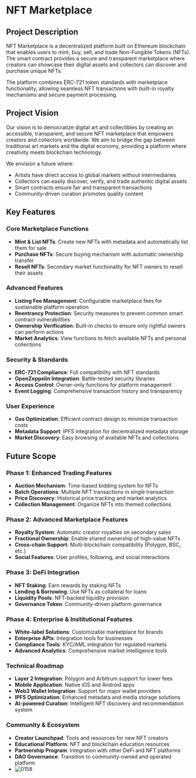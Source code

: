 # NFT Marketplace

## Project Description

NFT Marketplace is a decentralized platform built on Ethereum blockchain that enables users to mint, buy, sell, and trade Non-Fungible Tokens (NFTs). The smart contract provides a secure and transparent marketplace where creators can showcase their digital assets and collectors can discover and purchase unique NFTs.

The platform combines ERC-721 token standards with marketplace functionality, allowing seamless NFT transactions with built-in royalty mechanisms and secure payment processing.

## Project Vision

Our vision is to democratize digital art and collectibles by creating an accessible, transparent, and secure NFT marketplace that empowers creators and collectors worldwide. We aim to bridge the gap between traditional art markets and the digital economy, providing a platform where creativity meets blockchain technology.

We envision a future where:
- Artists have direct access to global markets without intermediaries
- Collectors can easily discover, verify, and trade authentic digital assets
- Smart contracts ensure fair and transparent transactions
- Community-driven curation promotes quality content

## Key Features

### Core Marketplace Functions
- **Mint & List NFTs**: Create new NFTs with metadata and automatically list them for sale
- **Purchase NFTs**: Secure buying mechanism with automatic ownership transfer
- **Resell NFTs**: Secondary market functionality for NFT owners to resell their assets

### Advanced Features
- **Listing Fee Management**: Configurable marketplace fees for sustainable platform operation
- **Reentrancy Protection**: Security measures to prevent common smart contract vulnerabilities
- **Ownership Verification**: Built-in checks to ensure only rightful owners can perform actions
- **Market Analytics**: View functions to fetch available NFTs and personal collections

### Security & Standards
- **ERC-721 Compliance**: Full compatibility with NFT standards
- **OpenZeppelin Integration**: Battle-tested security libraries
- **Access Control**: Owner-only functions for platform management
- **Event Logging**: Comprehensive transaction history and transparency

### User Experience
- **Gas Optimization**: Efficient contract design to minimize transaction costs
- **Metadata Support**: IPFS integration for decentralized metadata storage
- **Market Discovery**: Easy browsing of available NFTs and collections

## Future Scope

### Phase 1: Enhanced Trading Features
- **Auction Mechanism**: Time-based bidding system for NFTs
- **Batch Operations**: Multiple NFT transactions in single transaction
- **Price Discovery**: Historical price tracking and market analytics
- **Collection Management**: Organize NFTs into themed collections

### Phase 2: Advanced Marketplace Features
- **Royalty System**: Automatic creator royalties on secondary sales
- **Fractional Ownership**: Enable shared ownership of high-value NFTs
- **Cross-chain Support**: Multi-blockchain compatibility (Polygon, BSC, etc.)
- **Social Features**: User profiles, following, and social interactions

### Phase 3: DeFi Integration
- **NFT Staking**: Earn rewards by staking NFTs
- **Lending & Borrowing**: Use NFTs as collateral for loans
- **Liquidity Pools**: NFT-backed liquidity provision
- **Governance Token**: Community-driven platform governance

### Phase 4: Enterprise & Institutional Features
- **White-label Solutions**: Customizable marketplace for brands
- **Enterprise APIs**: Integration tools for businesses
- **Compliance Tools**: KYC/AML integration for regulated markets
- **Advanced Analytics**: Comprehensive market intelligence tools

### Technical Roadmap
- **Layer 2 Integration**: Polygon and Arbitrum support for lower fees
- **Mobile Application**: Native iOS and Android apps
- **Web3 Wallet Integration**: Support for major wallet providers
- **IPFS Optimization**: Enhanced metadata and media storage solutions
- **AI-powered Curation**: Intelligent NFT discovery and recommendation system

### Community & Ecosystem
- **Creator Launchpad**: Tools and resources for new NFT creators
- **Educational Platform**: NFT and blockchain education resources
- **Partnership Program**: Integration with other DeFi and NFT platforms
- **DAO Governance**: Transition to community-owned and operated platform
- ![0158](https://github.com/user-attachments/assets/3c76168a-e3b7-4a03-acbc-98fd3cf2721d)
